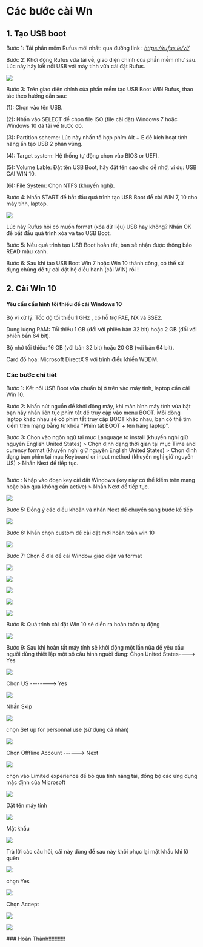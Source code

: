 # Các bước cài Wn
## 1. Tạo USB boot

Bước 1: Tải phần mềm Rufus mới nhất:
qua đường link : *https://rufus.ie/vi/*

Bước 2: Khởi động Rufus vừa tải về, giao diện chính của phần mềm như sau. Lúc này hãy kết nối USB với máy tính vừa cài đặt Rufus.
<p>
  <img src="https://cdn.tgdd.vn/Files/2019/11/14/1218657/huong-dan-tao-usb-boot-de-cai-win-tren-ca-2-chuan-uefi-va-legacy-4.JPG">
  </p>
  
  Bước 3: Trên giao diện chính của phần mềm tạo USB Boot WIN Rufus, thao tác theo hướng dẫn sau:

(1): Chọn vào tên USB.

(2): Nhấn vào SELECT để chọn file ISO (file cài đặt) Windows 7 hoặc Windows 10 đã tải về trước đó.

(3): Partition scheme: Lúc này nhấn tổ hợp phím Alt + E để kích hoạt tính năng ẩn tạo USB 2 phân vùng.

(4): Target system: Hệ thống tự động chọn vào BIOS or UEFI.

(5): Volume Lable: Đặt tên USB Boot, hãy đặt tên sao cho dễ nhớ, ví dụ: USB CAI WIN 10.

(6): File System: Chọn NTFS (khuyến nghị).

Bước 4: Nhấn START để bắt đầu quá trình tạo USB Boot để cài WIN 7, 10 cho máy tính, laptop.

<p> 
  <img src="https://cdn.tgdd.vn/Files/2019/11/14/1218657/huong-dan-tao-usb-boot-de-cai-win-tren-ca-2-chuan-uefi-va-legacy-6.JPG">
  </p>
  
  Lúc này Rufus hỏi có muốn format (xóa dữ liệu) USB hay không? Nhấn OK để bắt đầu quá trình xóa và tạo USB Boot.
  
  Bước 5: Nếu quá trình tạo USB Boot hoàn tất, bạn sẽ nhận được thông báo READ màu xanh.
  
  Bước 6: Sau khi tạo USB Boot Win 7 hoặc Win 10 thành công, có thể sử dụng chúng để tự cài đặt hệ điều hành (cài WIN) rồi !
  
  ## 2. Cài WIn 10
  
  #### Yêu cầu cấu hình tối thiểu để cài Windows 10
  
Bộ vi xử lý: Tốc độ tối thiểu 1 GHz , có hỗ trợ PAE, NX và SSE2.

Dung lượng RAM: Tối thiểu 1 GB (đối với phiên bản 32 bit) hoặc 2 GB (đối với phiên bản 64 bit).

Bộ nhớ tối thiểu: 16 GB (với bản 32 bit) hoặc 20 GB (với bản 64 bit).

Card đồ họa: Microsoft DirectX 9 với trình điều khiển WDDM.

### Các bước chi tiét

Bước 1: Kết nối USB Boot vừa chuẩn bị ở trên vào máy tính, laptop cần cài Win 10.

Bước 2: Nhấn nút nguồn để khởi động máy, khi màn hình máy tính vừa bật bạn hãy nhấn liên tục phím tắt để truy cập vào menu BOOT. Mỗi dòng laptop khác nhau sẽ có phím tắt truy cập BOOT khác nhau, bạn có thể tìm kiếm trên mạng bằng từ khóa "Phím tắt BOOT + tên hãng laptop".

Bước 3: Chọn vào ngôn ngữ tại mục Language to install (khuyến nghị giữ nguyên English United States) > Chọn định dạng thời gian tại mục Time and curency format  (khuyến nghị giữ nguyên English United States) > Chọn định dạng bạn phím tại mục Keyboard or input method (khuyến nghị giữ nguyên US) > Nhấn Next để tiếp tục.
<p>
  <img srg="https://cdn.tgdd.vn/Files/2019/11/14/1218882/huong-dan-cai-dat-windows-7-10-don-gian-nhat-ai-cung-lam-duoc.png">
  </p>
  
  Bước : Nhập vào đoạn key cài đặt Windows  (key này có thể kiếm trên mạng hoặc bảo qua không cần active) > Nhấn Next để tiếp tục.
  <p> 
  <img src="https://cdn.tgdd.vn/Files/2019/11/14/1218882/huong-dan-cai-dat-windows-7-10-don-gian-nhat-ai-cung-lam-duoc-3.png">
  </p>
  
  Bước 5: Đồng ý các điều khoản và nhấn Next để chuyển sang bước kế tiếp
  <p>
  <img src="https://cdn.tgdd.vn/Files/2019/11/14/1218882/huong-dan-cai-dat-windows-7-10-don-gian-nhat-ai-cung-lam-duoc-4.png">
  </p>
  
  Bước 6: Nhấn chọn custom để cài đặt mới hoàn toàn win 10
  <p>
  <img src="https://cdn.tgdd.vn/Files/2019/11/14/1218882/huong-dan-cai-dat-windows-7-10-don-gian-nhat-ai-cung-lam-duoc-5.png">
  </p>
  
  Bước 7: Chọn ổ đĩa để cài Window giao diện và format
  <p>
  <img src="https://cdn.tgdd.vn/Files/2019/11/14/1218882/huong-dan-cai-dat-windows-7-10-don-gian-nhat-ai-cung-lam-duoc-6.png">
  </p>
  <p>
  <img src="https://cdn.tgdd.vn/Files/2019/11/14/1218882/huong-dan-cai-dat-windows-7-10-don-gian-nhat-ai-cung-lam-duoc-7.png">
  </p>
  <p>
  <img src="https://cdn.tgdd.vn/Files/2019/11/14/1218882/huong-dan-cai-dat-windows-7-10-don-gian-nhat-ai-cung-lam-duoc-.png">
  </p>
  <p>
  <img src="https://cdn.tgdd.vn/Files/2019/11/14/1218882/huong-dan-cai-dat-windows-7-10-don-gian-nhat-ai-cung-lam-duoc-9.png">
  </p><p>
  <img src="https://cdn.tgdd.vn/Files/2019/11/14/1218882/huong-dan-cai-dat-windows-7-10-don-gian-nhat-ai-cung-lam-duoc-10.png">
  </p>
  
  
  Bước 8: Quá trình cài đặt Win 10 sẽ diễn ra hoàn toàn tự động
  <p>
  <img src="https://cdn.tgdd.vn/Files/2019/11/14/1218882/huong-dan-cai-dat-windows-7-10-don-gian-nhat-ai-cung-lam-duoc-11.png">
  </p>
  
  
  Bước 9: Sau khi hoàn tất máy tính sẽ khởi động một lần nữa để yêu cầu người dùng thiết lập một số cấu hình người dùng:
  Chọn United States----> Yes
  <p>
  <img src="https://cdn.tgdd.vn/Files/2019/11/14/1218882/huong-dan-cai-dat-windows-7-10-don-gian-nhat-ai-cung-lam-duoc-12.png">
  </p>
  
  Chọn US --------> Yes
  <p>
  <img src="https://cdn.tgdd.vn/Files/2019/11/14/1218882/huong-dan-cai-dat-windows-7-10-don-gian-nhat-ai-cung-lam-duoc-13.png">
  </p>
  
  Nhấn Skip
  <p>
  <img src="https://cdn.tgdd.vn/Files/2019/11/14/1218882/huong-dan-cai-dat-windows-7-10-don-gian-nhat-ai-cung-lam-duoc-14.png">
  </p>
  
  chọn Set up for personnal use (sử dụng cá nhân)
  <p> 
  <img src="https://cdn.tgdd.vn/Files/2019/11/14/1218882/huong-dan-cai-dat-windows-7-10-don-gian-nhat-ai-cung-lam-duoc-15.png">
  </p>
  
  Chọn Offfline Account ------> Next
  <p>
  <img src="https://cdn.tgdd.vn/Files/2019/11/14/1218882/huong-dan-cai-dat-windows-7-10-don-gian-nhat-ai-cung-lam-duoc-17.png">
  </p>
  
  chọn vào Limited experience để bỏ qua tính năng tải, đồng bộ các ứng dụng mặc định của Microsoft
  <p>
  <img src = "https://cdn.tgdd.vn/Files/2019/11/14/1218882/huong-dan-cai-dat-windows-7-10-don-gian-nhat-ai-cung-lam-duoc-18.png">
  </p>
  
  Dặt tên máy tính
  <p>  
  <img src="https://cdn.tgdd.vn/Files/2019/11/14/1218882/huong-dan-cai-dat-windows-7-10-don-gian-nhat-ai-cung-lam-duoc-21.png">
  </p>
  
  Mật khẩu
  <p>
  <img src="https://cdn.tgdd.vn/Files/2019/11/14/1218882/huong-dan-cai-dat-windows-7-10-don-gian-nhat-ai-cung-lam-duoc-22.png">
  </p>
  
  Trả lời các câu hỏi, cái này dùng để sau này khôi phục lại mật khẩu khi lỡ quên 
  <p>
  <img src="https://cdn.tgdd.vn/Files/2019/11/14/1218882/huong-dan-cai-dat-windows-7-10-don-gian-nhat-ai-cung-lam-duoc-23.png">
  </p>
  
  chọn Yes
  <p>
  <img src="https://cdn.tgdd.vn/Files/2019/11/14/1218882/huong-dan-cai-dat-windows-7-10-don-gian-nhat-ai-cung-lam-duoc-24.png">
  </p>
  
  Chọn Accept
 <p>
  <img src="https://cdn.tgdd.vn/Files/2019/11/14/1218882/huong-dan-cai-dat-windows-7-10-don-gian-nhat-ai-cung-lam-duoc-25.png">
  </p>
  
  <p>
  <img src="https://congluan-cdn.congluan.vn/files/huyhoang/2020/07/03/w-indows-10-2-0934.jpg">
  </p>
  ### Hoàn Thành!!!!!!!!!!!
  
  
  
  
